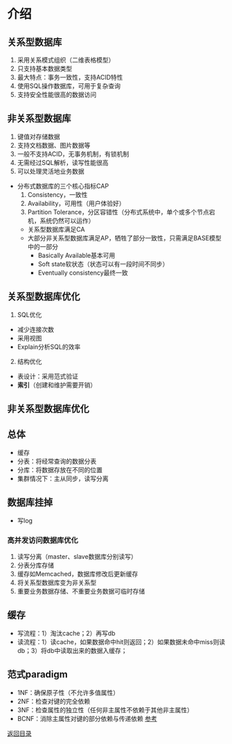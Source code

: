 # 介绍

## 关系型数据库
1. 采用关系模式组织（二维表格模型）
2. 只支持基本数据类型
3. 最大特点：事务一致性，支持ACID特性
4. 使用SQL操作数据库，可用于复杂查询
5. 支持安全性能很高的数据访问

## 非关系型数据库
1. 键值对存储数据
2. 支持文档数据、图片数据等
3. 一般不支持ACID，无事务机制，有锁机制
4. 无需经过SQL解析，读写性能很高
5. 可以处理灵活地业务数据

* 分布式数据库的三个核心指标CAP
    1. Consistency，一致性
    2. Availability，可用性（用户体验好）
    3. Partition Tolerance，分区容错性（分布式系统中，单个或多个节点宕机，系统仍然可以运作）
    * 关系型数据库满足CA
    * 大部分非关系型数据库满足AP，牺牲了部分一致性，只需满足BASE模型中的一部分
        * Basically Available基本可用
        * Soft state软状态（状态可以有一段时间不同步）
        * Eventually consistency最终一致

## 关系型数据库优化
1. SQL优化
* 减少连接次数
* 采用视图
* Explain分析SQL的效率
2. 结构优化
* 表设计：采用范式验证
* **索引**（创建和维护需要开销）

## 非关系型数据库优化

## 总体
* 缓存
* 分表：将经常查询的数据分表
* 分库：将数据存放在不同的位置
* 集群情况下：主从同步，读写分离

## 数据库挂掉
* 写log

### 高并发访问数据库优化
1. 读写分离（master、slave数据库分别读写）
2. 分表分库存储
3. 缓存如Memcached，数据库修改后更新缓存
4. 将关系型数据库变为非关系型
5. 重要业务数据存储、不重要业务数据可临时存储

## 缓存
* 写流程：1）淘汰cache；2）再写db
* 读流程：1）读cache，如果数据命中hit则返回；2）如果数据未命中miss则读db；3）将db中读取出来的数据入缓存；

## 范式paradigm
* 1NF：确保原子性（不允许多值属性）
* 2NF：检查对键的完全依赖
* 3NF：检查属性的独立性（任何非主属性不依赖于其他非主属性）
* BCNF：消除主属性对键的部分依赖与传递依赖
[参考](https://blog.csdn.net/douunderstand/article/details/70159540)

[返回目录](../CONTENTS.md)